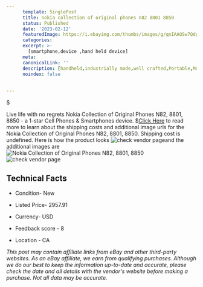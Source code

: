 ```yaml
---
      template: SinglePost
      title: nokia collection of original phones n82 8801 8850
      status: Published
      date: '2023-02-12'
      featuredImage: https://i.ebayimg.com/thumbs/images/g/qnIAAOSw7QdgaMw5/s-l225.jpg
      categories: 
      excerpt: >-
        [smartphone,device ,hand held device]
      meta:
      canonicalLink: ''
      description: [handheld,industrially made,well crafted,Portable,Mobile,Compact,Convenient,Lightweight,Maneuverable,Man-portable,Miniature,Carriable,Hand-held,Light,Holdable,Transportable,Mobile device,Pocket-sized,On-the-go,Wireless,Cordless,Compact size,Convenient size, smartphone,device ,hand held device]
      noindex: false
      
        
---
```

$

Live life with no regrets Nokia Collection of Original Phones N82, 8801, 8850 - a 1-star Cell Phones & Smartphones device.
$[Click Here](https://www.ebay.com/itm/393292588935?hash=item5b9210a787%3Ag%3AqnIAAOSw7QdgaMw5&mkevt=1&mkcid=1&mkrid=711-53200-19255-0&campid=%253CePNCampaignId%253E&customid=%253CreferenceId%253E&toolid=10049) to read more to learn about the shipping costs and additional image urls for the Nokia Collection of Original Phones N82, 8801, 8850. Shipping cost is undefined. Here is how the product looks ![check vendor page](https://i.ebayimg.com/thumbs/images/g/qnIAAOSw7QdgaMw5/s-l225.jpg)and the additional images are![Nokia Collection of Original Phones N82, 8801, 8850](https://i.ebayimg.com/images/g/qnIAAOSw7QdgaMw5/s-l1600.jpg)![check vendor page](https://origin-galleryplus.ebayimg.com/ws/web/393292588935_2_0_1/225x225.jpg,https://origin-galleryplus.ebayimg.com/ws/web/393292588935_3_0_1/225x225.jpg,https://origin-galleryplus.ebayimg.com/ws/web/393292588935_4_0_1/225x225.jpg,https://origin-galleryplus.ebayimg.com/ws/web/393292588935_5_0_1/225x225.jpg,https://origin-galleryplus.ebayimg.com/ws/web/393292588935_6_0_1/225x225.jpg,https://origin-galleryplus.ebayimg.com/ws/web/393292588935_7_0_1/225x225.jpg,https://origin-galleryplus.ebayimg.com/ws/web/393292588935_8_0_1/225x225.jpg,https://origin-galleryplus.ebayimg.com/ws/web/393292588935_9_0_1/225x225.jpg,https://origin-galleryplus.ebayimg.com/ws/web/393292588935_10_0_1/225x225.jpg,https://origin-galleryplus.ebayimg.com/ws/web/393292588935_11_0_1/225x225.jpg,https://origin-galleryplus.ebayimg.com/ws/web/393292588935_12_0_1/225x225.jpg)



 ## Technical Facts 



     
      

 - Condition- New 


      

 - Listed Price- 2957.91 


      

 - Currency- USD 


      

 - Feedback score - 8 


      

 - Location - CA 


      
      

 *_This post may contain affiliate links from eBay and other third-party websites. As an eBay affiliate, we earn from qualifying purchases. Although we do our best to keep the information up-to-date and accurate, please check the date and all details with the vendor's website before making a purchase. Not all data may be accurate._*






